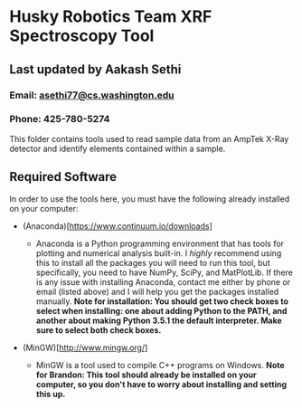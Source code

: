# Husky Robotics Team XRF Spectroscopy Tool
## Last updated by Aakash Sethi
### Email: asethi77@cs.washington.edu
### Phone: 425-780-5274

This folder contains tools used to read sample data from an AmpTek X-Ray detector and identify elements contained within a sample.

## Required Software

In order to use the tools here, you must have the following already installed on your computer:

* (Anaconda)[https://www.continuum.io/downloads]
    * Anaconda is a Python programming environment that has tools for plotting and numerical analysis built-in. I
      *highly* recommend using this to install all the packages you will need to run this tool, but specifically,
      you need to have NumPy, SciPy, and MatPlotLib. If there is any issue with installing Anaconda, contact me
      either by phone or email (listed above) and I will help you get the packages installed manually. **Note for
      installation: You should get two check boxes to select when installing: one about adding Python to the PATH,
      and another about making Python 3.5.1 the default interpreter. Make sure to select both check boxes.**
      
* (MinGW)[http://www.mingw.org/]
    * MinGW is a tool used to compile C++ programs on Windows. **Note for Brandon: This tool should already be installed on
      your computer, so you don't have to worry about installing and setting this up.**
      

